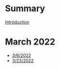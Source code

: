 # Summary

[Introduction](./intro.md)

# March 2022
- [3/6/2022](./march/wo_3-6-22.md)
- [3/23/2022](./march/wo_3-23-22.md)

